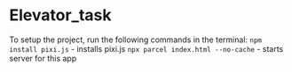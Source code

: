 # Elevator_task

To setup the project, run the following commands in the terminal:
`npm install pixi.js` - installs pixi.js
`npx parcel index.html --no-cache` - starts server for this app